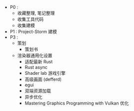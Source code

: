 - P0 : 
	- 收藏整理, 笔记整理
	- 收集工具代码
	- 收集建模
- P1 : Project-Storm 建模
- P3 : 
	- 策划
		- 策划书
	- 渲染器通用化设置 
		- 适配最新 Rust
		- Rust async
		- Shader lab 游戏引擎
		- 高级画面 (defferd)
		- egui
		- 双端资源加载
		- 异步优化
		- Mastering Graphics Programming with Vulkan 优化